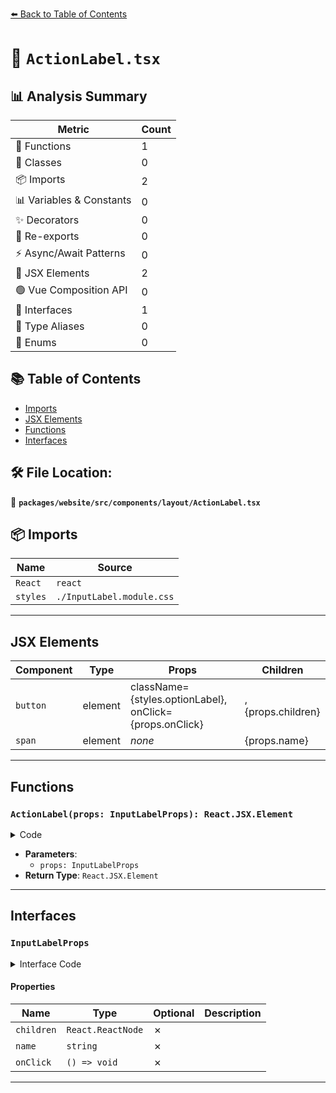 [⬅️ Back to Table of Contents](../../../../../index.md)

# 📄 `ActionLabel.tsx`

## 📊 Analysis Summary

| Metric | Count |
|--------|-------|
| 🔧 Functions | 1 |
| 🧱 Classes | 0 |
| 📦 Imports | 2 |
| 📊 Variables & Constants | 0 |
| ✨ Decorators | 0 |
| 🔄 Re-exports | 0 |
| ⚡ Async/Await Patterns | 0 |
| 💠 JSX Elements | 2 |
| 🟢 Vue Composition API | 0 |
| 📐 Interfaces | 1 |
| 📑 Type Aliases | 0 |
| 🎯 Enums | 0 |

## 📚 Table of Contents

- [Imports](#imports)
- [JSX Elements](#jsx-elements)
- [Functions](#functions)
- [Interfaces](#interfaces)

## 🛠️ File Location:
📂 **`packages/website/src/components/layout/ActionLabel.tsx`**

## 📦 Imports

| Name | Source |
|------|--------|
| `React` | `react` |
| `styles` | `./InputLabel.module.css` |


---

## JSX Elements

| Component | Type | Props | Children |
|-----------|------|-------|----------|
| `button` | element | className={styles.optionLabel}, onClick={props.onClick} | <span>, {props.children} |
| `span` | element | *none* | {props.name} |


---

## Functions

### `ActionLabel(props: InputLabelProps): React.JSX.Element`

<details><summary>Code</summary>

```ts
function ActionLabel(props: InputLabelProps): React.JSX.Element {
  return (
    <button className={styles.optionLabel} onClick={props.onClick}>
      <span>{props.name}</span>
      {props.children}
    </button>
  );
}
```
</details>

- **Parameters**:
  - `props: InputLabelProps`
- **Return Type**: `React.JSX.Element`

---

## Interfaces

### `InputLabelProps`

<details><summary>Interface Code</summary>

```ts
export interface InputLabelProps {
  readonly children: React.ReactNode;
  readonly name: string;
  readonly onClick: () => void;
}
```
</details>

#### Properties

| Name | Type | Optional | Description |
|------|------|----------|-------------|
| `children` | `React.ReactNode` | ✗ |  |
| `name` | `string` | ✗ |  |
| `onClick` | `() => void` | ✗ |  |


---